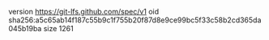 version https://git-lfs.github.com/spec/v1
oid sha256:a5c65ab14f187c55b9c1f755b20f87d8e9ce99bc5f33c58b2cd365da045b19ba
size 1261
